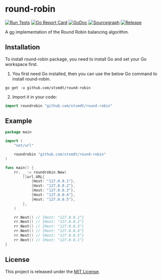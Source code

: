 # round-robin

[![Run Tests](https://github.com/stsmdt/round-robin/actions/workflows/roundrobin.yml/badge.svg?branch=main)](https://github.com/stsmdt/round-robin/actions/workflows/roundrobin.yml)
[![Go Report Card](https://goreportcard.com/badge/github.com/stsmdt/round-robin)](https://goreportcard.com/report/github.com/stsmdt/round-robin)
[![GoDoc](https://pkg.go.dev/badge/github.com/stsmdt/round-robin?status.svg)](https://pkg.go.dev/github.com/stsmdt/round-robin?tab=doc)
[![Sourcegraph](https://sourcegraph.com/github.com/stsmdt/round-robin/-/badge.svg)](https://sourcegraph.com/github.com/stsmdt/round-robin?badge)
[![Release](https://img.shields.io/github/release/stsmdt/round-robin.svg?style=flat-square)](https://github.com/stsmdt/round-robin/releases)

A [go](https://go.dev/) implementation of the Round Robin balancing algorithm.

## Installation

To install round-robin package, you need to install Go and set your Go workspace first.

1. You first need Go installed, then you can use the below Go command to install round-robin.

```shell
go get -u github.com/stsmdt/round-robin
```

2. Import it in your code:

```go
import roundrobin "github.com/stsmdt/round-robin"
```

## Example

```go
package main

import (
	"net/url"

	roundrobin "github.com/stsmdt/round-robin"
)

func main() {
	rr, _ := roundrobin.New(
		[]url.URL{
			{Host: "127.0.0.1"},
			{Host: "127.0.0.2"},
			{Host: "127.0.0.3"},
			{Host: "127.0.0.4"},
			{Host: "127.0.0.5"},
		},
	)

	rr.Next() // {Host: "127.0.0.1"}
	rr.Next() // {Host: "127.0.0.2"}
	rr.Next() // {Host: "127.0.0.3"}
	rr.Next() // {Host: "127.0.0.4"}
	rr.Next() // {Host: "127.0.0.5"}
	rr.Next() // {Host: "127.0.0.1"}
}
```

## License

This project is released under the [MIT License](LICENSE).
